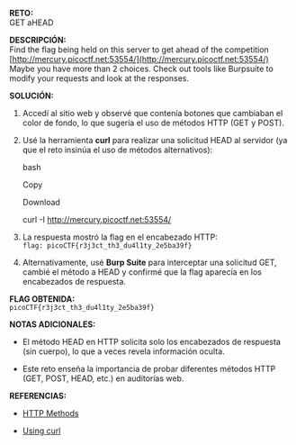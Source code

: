 **RETO:**  
GET aHEAD

**DESCRIPCIÓN:**  
Find the flag being held on this server to get ahead of the competition  
[http://mercury.picoctf.net:53554/](http://mercury.picoctf.net:53554/)  
Maybe you have more than 2 choices. Check out tools like Burpsuite to modify your requests and look at the responses.

**SOLUCIÓN:**

1. Accedí al sitio web y observé que contenía botones que cambiaban el color de fondo, lo que sugería el uso de métodos HTTP (GET y POST).
    
2. Usé la herramienta **curl** para realizar una solicitud HEAD al servidor (ya que el reto insinúa el uso de métodos alternativos):
    
    bash
    
    Copy
    
    Download
    
    curl -I http://mercury.picoctf.net:53554/
    
3. La respuesta mostró la flag en el encabezado HTTP:  
    `flag: picoCTF{r3j3ct_th3_du4l1ty_2e5ba39f}`
    
4. Alternativamente, usé **Burp Suite** para interceptar una solicitud GET, cambié el método a HEAD y confirmé que la flag aparecía en los encabezados de respuesta.
    

**FLAG OBTENIDA:**  
`picoCTF{r3j3ct_th3_du4l1ty_2e5ba39f}`

**NOTAS ADICIONALES:**

- El método HEAD en HTTP solicita solo los encabezados de respuesta (sin cuerpo), lo que a veces revela información oculta.
	    
- Este reto enseña la importancia de probar diferentes métodos HTTP (GET, POST, HEAD, etc.) en auditorías web.
    

**REFERENCIAS:**

- [HTTP Methods](https://developer.mozilla.org/en-US/docs/Web/HTTP/Methods)
    
- [Using curl](https://curl.se/docs/)